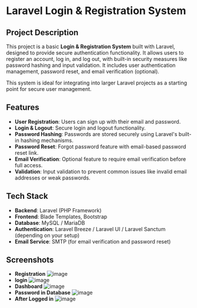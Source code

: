# Laravel Login & Registration System

## Project Description

This project is a basic **Login & Registration System** built with Laravel, designed to provide secure authentication functionality. It allows users to register an account, log in, and log out, with built-in security measures like password hashing and input validation. It includes user authentication management, password reset, and email verification (optional).

This system is ideal for integrating into larger Laravel projects as a starting point for secure user management.

## Features

- **User Registration**: Users can sign up with their email and password.
- **Login & Logout**: Secure login and logout functionality.
- **Password Hashing**: Passwords are stored securely using Laravel's built-in hashing mechanisms.
- **Password Reset**: Forgot password feature with email-based password reset link.
- **Email Verification**: Optional feature to require email verification before full access.
- **Validation**: Input validation to prevent common issues like invalid email addresses or weak passwords.

## Tech Stack

- **Backend**: Laravel (PHP Framework)
- **Frontend**: Blade Templates, Bootstrap
- **Database**: MySQL / MariaDB
- **Authentication**: Laravel Breeze / Laravel UI / Laravel Sanctum (depending on your setup)
- **Email Service**: SMTP (for email verification and password reset)
## Screenshots
- **Registration**
![image](https://github.com/Kushalobroy/Laravel-Login-Register/assets/92447922/0efe942a-1d07-4d0d-9d43-af876ebeb1f7)
- **login**
![image](https://github.com/Kushalobroy/Laravel-Login-Register/assets/92447922/c8672748-2010-4c04-a6b9-f5a7466a025d)
- **Dashboard**
![image](https://github.com/Kushalobroy/Laravel-Login-Register/assets/92447922/57bb6eb9-e0d4-4477-8e16-89d5ce9d86df)
- **Password in Database**
![image](https://github.com/Kushalobroy/Laravel-Login-Register/assets/92447922/6c6e8954-7c84-4f6d-80cb-dc762c827361)
- **After Logged in**
![image](https://github.com/Kushalobroy/Laravel-Login-Register/assets/92447922/31675830-655d-419d-9f64-666f395a2b74)








